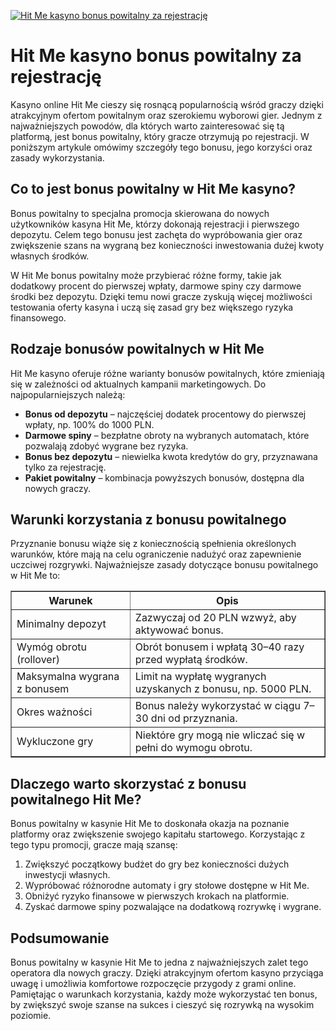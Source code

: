[![Hit Me kasyno bonus powitalny za rejestrację](https://123-caf.pages.dev/gitsignup.png)](https://vrmoo.ru/Bt82HjjY)

<h1>Hit Me kasyno bonus powitalny za rejestrację</h1> <p>Kasyno online Hit Me cieszy się rosnącą popularnością wśród graczy dzięki atrakcyjnym ofertom powitalnym oraz szerokiemu wyborowi gier. Jednym z najważniejszych powodów, dla których warto zainteresować się tą platformą, jest bonus powitalny, który gracze otrzymują po rejestracji. W poniższym artykule omówimy szczegóły tego bonusu, jego korzyści oraz zasady wykorzystania.</p>  <h2>Co to jest bonus powitalny w Hit Me kasyno?</h2> <p>Bonus powitalny to specjalna promocja skierowana do nowych użytkowników kasyna Hit Me, którzy dokonają rejestracji i pierwszego depozytu. Celem tego bonusu jest zachęta do wypróbowania gier oraz zwiększenie szans na wygraną bez konieczności inwestowania dużej kwoty własnych środków.</p> <p>W Hit Me bonus powitalny może przybierać różne formy, takie jak dodatkowy procent do pierwszej wpłaty, darmowe spiny czy darmowe środki bez depozytu. Dzięki temu nowi gracze zyskują więcej możliwości testowania oferty kasyna i uczą się zasad gry bez większego ryzyka finansowego.</p>  <h2>Rodzaje bonusów powitalnych w Hit Me</h2> <p>Hit Me kasyno oferuje różne warianty bonusów powitalnych, które zmieniają się w zależności od aktualnych kampanii marketingowych. Do najpopularniejszych należą:</p> <ul>   <li><strong>Bonus od depozytu</strong> – najczęściej dodatek procentowy do pierwszej wpłaty, np. 100% do 1000 PLN.</li>   <li><strong>Darmowe spiny</strong> – bezpłatne obroty na wybranych automatach, które pozwalają zdobyć wygrane bez ryzyka.</li>   <li><strong>Bonus bez depozytu</strong> – niewielka kwota kredytów do gry, przyznawana tylko za rejestrację.</li>   <li><strong>Pakiet powitalny</strong> – kombinacja powyższych bonusów, dostępna dla nowych graczy.</li> </ul>  <h2>Warunki korzystania z bonusu powitalnego</h2> <p>Przyznanie bonusu wiąże się z koniecznością spełnienia określonych warunków, które mają na celu ograniczenie nadużyć oraz zapewnienie uczciwej rozgrywki. Najważniejsze zasady dotyczące bonusu powitalnego w Hit Me to:</p> <table border="1" cellpadding="5" cellspacing="0" style="border-collapse: collapse; width: 100%; max-width: 600px;">   <thead>     <tr>       <th>Warunek</th>       <th>Opis</th>     </tr>   </thead>   <tbody>     <tr>       <td>Minimalny depozyt</td>       <td>Zazwyczaj od 20 PLN wzwyż, aby aktywować bonus.</td>     </tr>     <tr>       <td>Wymóg obrotu (rollover)</td>       <td>Obrót bonusem i wpłatą 30–40 razy przed wypłatą środków.</td>     </tr>     <tr>       <td>Maksymalna wygrana z bonusem</td>       <td>Limit na wypłatę wygranych uzyskanych z bonusu, np. 5000 PLN.</td>     </tr>     <tr>       <td>Okres ważności</td>       <td>Bonus należy wykorzystać w ciągu 7–30 dni od przyznania.</td>     </tr>     <tr>       <td>Wykluczone gry</td>       <td>Niektóre gry mogą nie wliczać się w pełni do wymogu obrotu.</td>     </tr>   </tbody> </table>  <h2>Dlaczego warto skorzystać z bonusu powitalnego Hit Me?</h2> <p>Bonus powitalny w kasynie Hit Me to doskonała okazja na poznanie platformy oraz zwiększenie swojego kapitału startowego. Korzystając z tego typu promocji, gracze mają szansę:</p> <ol>   <li>Zwiększyć początkowy budżet do gry bez konieczności dużych inwestycji własnych.</li>   <li>Wypróbować różnorodne automaty i gry stołowe dostępne w Hit Me.</li>   <li>Obniżyć ryzyko finansowe w pierwszych krokach na platformie.</li>   <li>Zyskać darmowe spiny pozwalające na dodatkową rozrywkę i wygrane.</li> </ol>  <h2>Podsumowanie</h2> <p>Bonus powitalny w kasynie Hit Me to jedna z najważniejszych zalet tego operatora dla nowych graczy. Dzięki atrakcyjnym ofertom kasyno przyciąga uwagę i umożliwia komfortowe rozpoczęcie przygody z grami online. Pamiętając o warunkach korzystania, każdy może wykorzystać ten bonus, by zwiększyć swoje szanse na sukces i cieszyć się rozrywką na wysokim poziomie.</p>